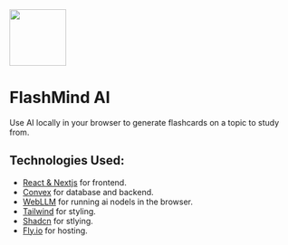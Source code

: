 <img src="https://i.imgur.com/mGppYyy.png" width="100px" height="100px">

# FlashMind AI
Use AI locally in your browser to generate flashcards on a topic to study from.

## Technologies Used:
- [React & Nextjs](https://nextjs.org/) for frontend.
- [Convex](https://convex.dev/) for database and backend.
- [WebLLM](https://webllm.mlc.ai/) for running ai nodels in the browser.
- [Tailwind](https://tailwindcss.com/) for styling.
- [Shadcn](https://ui.shadcn.com/) for stlying.
- [Fly.io](https://fly.io/) for hosting.